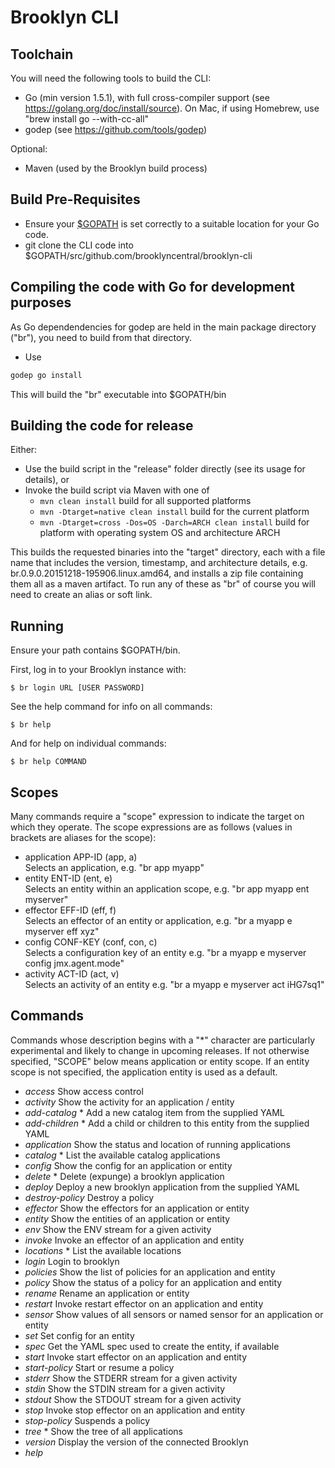 # Brooklyn CLI

## Toolchain

You will need the following tools to build the CLI:
- Go (min version 1.5.1), with full cross-compiler support (see https://golang.org/doc/install/source).
  On Mac, if using Homebrew, use "brew install go --with-cc-all"
- godep (see https://github.com/tools/godep)

Optional:
- Maven (used by the Brooklyn build process)


## Build Pre-Requisites

- Ensure your [$GOPATH](http://golang.org/cmd/go/#hdr-GOPATH_environment_variable) is set correctly 
  to a suitable location for your Go code.
- git clone the CLI code into $GOPATH/src/github.com/brooklyncentral/brooklyn-cli

## Compiling the code with Go for development purposes

As Go dependendencies for godep are held in the main package directory ("br"), you need to build from that directory.

- Use 
```bash
godep go install
```
This will build the "br" executable into $GOPATH/bin

## Building the code for release

Either:
- Use the build script in the "release" folder directly (see its usage for details), or
- Invoke the build script via Maven with one of 
  - ```mvn clean install```                                     build for all supported platforms
  - ```mvn -Dtarget=native clean install```                     build for the current platform
  - ```mvn -Dtarget=cross -Dos=OS -Darch=ARCH clean install```  build for platform with operating system OS and architecture ARCH

This builds the requested binaries into the "target" directory, each with a file name that includes the version,
timestamp, and architecture details, e.g. br.0.9.0.20151218-195906.linux.amd64, and installs a zip file containing them
all as a maven artifact.  To run any of these as "br" of course you will need to create an alias or soft link.

## Running

Ensure your path contains $GOPATH/bin.

First, log in to your Brooklyn instance with:

    $ br login URL [USER PASSWORD]

See the help command for info on all commands:

    $ br help

And for help on individual commands:

    $ br help COMMAND


## Scopes
   Many commands require a "scope" expression to indicate the target on which they operate. The scope expressions are
   as follows (values in brackets are aliases for the scope):
   - application APP-ID   (app, a)  
     Selects an application, e.g. "br app myapp"
   - entity      ENT-ID   (ent, e)  
     Selects an entity within an application scope, e.g. "br app myapp ent myserver"
   - effector    EFF-ID   (eff, f)  
     Selects an effector of an entity or application, e.g. "br a myapp e myserver eff xyz"
   - config      CONF-KEY (conf, con, c)  
     Selects a configuration key of an entity e.g. "br a myapp e myserver config jmx.agent.mode"
   - activity    ACT-ID   (act, v)  
     Selects an activity of an entity e.g. "br a myapp e myserver act iHG7sq1"


## Commands

   Commands whose description begins with a "*" character are particularly experimental and likely to change in upcoming
   releases.  If not otherwise specified, "SCOPE" below means application or entity scope.  If an entity scope is not
   specified, the application entity is used as a default.

   - *access*         Show access control
   - *activity*       Show the activity for an application / entity
   - *add-catalog*    * Add a new catalog item from the supplied YAML
   - *add-children*   * Add a child or children to this entity from the supplied YAML
   - *application*    Show the status and location of running applications
   - *catalog*        * List the available catalog applications
   - *config*         Show the config for an application or entity
   - *delete*         * Delete (expunge) a brooklyn application
   - *deploy*         Deploy a new brooklyn application from the supplied YAML
   - *destroy-policy* Destroy a policy
   - *effector*       Show the effectors for an application or entity
   - *entity*         Show the entities of an application or entity
   - *env*            Show the ENV stream for a given activity
   - *invoke*         Invoke an effector of an application and entity
   - *locations*      * List the available locations
   - *login*          Login to brooklyn
   - *policies*       Show the list of policies for an application and entity
   - *policy*         Show the status of a policy for an application and entity
   - *rename*         Rename an application or entity
   - *restart*        Invoke restart effector on an application and entity
   - *sensor*         Show values of all sensors or named sensor for an application or entity
   - *set*            Set config for an entity
   - *spec*           Get the YAML spec used to create the entity, if available
   - *start*          Invoke start effector on an application and entity
   - *start-policy*   Start or resume a policy
   - *stderr*         Show the STDERR stream for a given activity
   - *stdin*          Show the STDIN stream for a given activity
   - *stdout*         Show the STDOUT stream for a given activity
   - *stop*           Invoke stop effector on an application and entity
   - *stop-policy*    Suspends a policy
   - *tree*           * Show the tree of all applications
   - *version*        Display the version of the connected Brooklyn
   - *help*    
